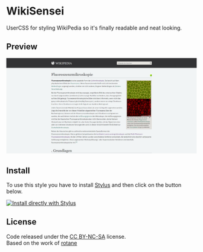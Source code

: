 # WikiSensei
UserCSS for styling WikiPedia so it's finally readable and neat looking.

## Preview

![preview](preview.png)


## Install

To use this style you have to install [Stylus](https://add0n.com/stylus.html) and then click on the button below.  

[![Install directly with Stylus](https://img.shields.io/badge/Install%20directly%20with-Stylus-00adad.svg)](https://raw.githubusercontent.com/runxel/WikiSensei/master/Wikipedia.user.css)


## License

Code released under the [CC BY-NC-SA](LICENSE.md) license.  
Based on the work of [rotane](https://userstyles.org/styles/99515/wikipedia-1911-rotane)